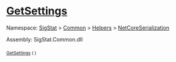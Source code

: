 # [GetSettings](./NetCoreSerializationHelper-100664080.md)

Namespace: [SigStat]() > [Common](./../../../README.md) > [Helpers](./../../README.md) > [NetCoreSerialization](./../README.md)

Assembly: SigStat.Common.dll

<sub>[GetSettings](./NetCoreSerializationHelper-100664080.md) (  )</sub>&nbsp; &nbsp; &nbsp; &nbsp; &nbsp; &nbsp; &nbsp; &nbsp; &nbsp;<sub></sub>
